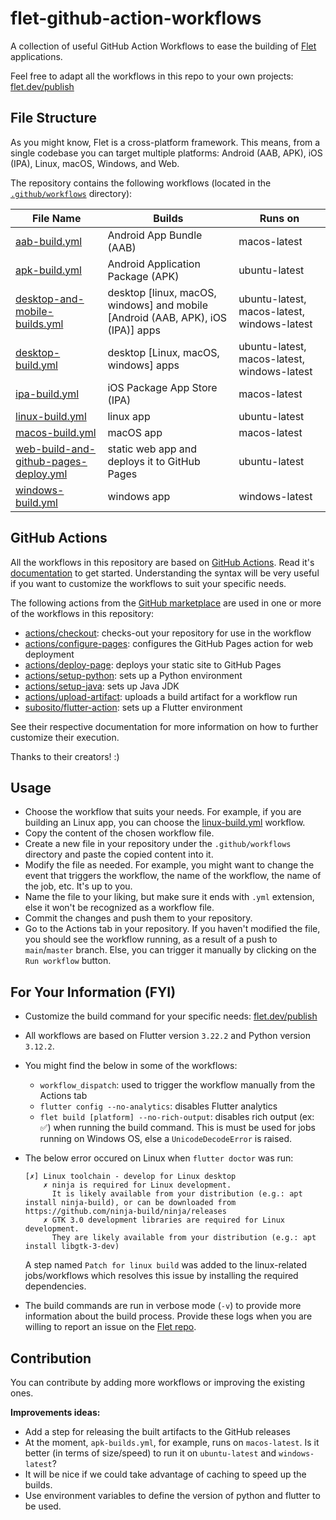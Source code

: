 # flet-github-action-workflows

A collection of useful GitHub Action Workflows to ease the building of [Flet](https://flet.dev) applications.

Feel free to adapt all the workflows in this repo to your own projects: [flet.dev/publish](https://flet.dev/publish)

## File Structure

As you might know, Flet is a cross-platform framework. This means, from a single codebase you can target multiple platforms: Android (AAB, APK), iOS (IPA), Linux, macOS, Windows, and Web.

The repository contains the following workflows (located in the [`.github/workflows`](.github/workflows) directory):


| File Name                                                                                        | Builds                                                                          | Runs on                                     |
|--------------------------------------------------------------------------------------------------|---------------------------------------------------------------------------------|---------------------------------------------|
| [aab-build.yml](.github/workflows/aab-build.yml)                                                 | Android App Bundle (AAB)                                                        | macos-latest                                |
| [apk-build.yml](.github/workflows/apk-build.yml)                                                 | Android Application Package (APK)                                               | ubuntu-latest                               |
| [desktop-and-mobile-builds.yml](.github/workflows/desktop-and-mobile-builds.yml)                 | desktop [linux, macOS, windows] and mobile [Android (AAB, APK), iOS (IPA)] apps | ubuntu-latest, macos-latest, windows-latest |
| [desktop-build.yml](.github/workflows/desktop-builds.yml)                                        | desktop [Linux, macOS, windows] apps                                            | ubuntu-latest, macos-latest, windows-latest |
| [ipa-build.yml](.github/workflows/ipa-build.yml)                                                 | iOS Package App Store (IPA)                                                     | macos-latest                                |
| [linux-build.yml](.github/workflows/linux-build.yml)                                             | linux app                                                                       | ubuntu-latest                               |
| [macos-build.yml](.github/workflows/macos-build.yml)                                             | macOS app                                                                       | macos-latest                                |
| [web-build-and-github-pages-deploy.yml](.github/workflows/web-build-and-github-pages-deploy.yml) | static web app and deploys it to GitHub Pages                                   | ubuntu-latest                               |
| [windows-build.yml](.github/workflows/windows-build.yml)                                         | windows app                                                                     | windows-latest                              |

## GitHub Actions 

All the workflows in this repository are based on [GitHub Actions](https://github.com/features/actions). 
Read it's [documentation](https://docs.github.com/en/actions/writing-workflows/workflow-syntax-for-github-actions) to get started. Understanding the syntax will be very useful if you want to customize the workflows to suit your specific needs.

The following actions from the [GitHub marketplace](https://github.com/marketplace?type=actions) are used in one or more of the workflows in this repository:

- [actions/checkout](https://github.com/marketplace/actions/checkout): checks-out your repository for use in the workflow
- [actions/configure-pages](https://github.com/marketplace/actions/configure-pages): configures the GitHub Pages action for web deployment
- [actions/deploy-page](https://github.com/marketplace/actions/deploy-pages): deploys your static site to GitHub Pages
- [actions/setup-python](https://github.com/marketplace/actions/setup-python): sets up a Python environment
- [actions/setup-java](https://github.com/marketplace/actions/setup-java-jdk): sets up Java JDK
- [actions/upload-artifact](https://github.com/marketplace/actions/upload-a-build-artifact): uploads a build artifact for a workflow run
- [subosito/flutter-action](https://github.com/marketplace/actions/flutter-action): sets up a Flutter environment

See their respective documentation for more information on how to further customize their execution.

Thanks to their creators! :)

## Usage
- Choose the workflow that suits your needs. For example, if you are building an Linux app, you can choose the [linux-build.yml](.github/workflows/linux-build.yml) workflow.
- Copy the content of the chosen workflow file.
- Create a new file in your repository under the `.github/workflows` directory and paste the copied content into it.
- Modify the file as needed. For example, you might want to change the event that triggers the workflow, the name of the workflow, the name of the job, etc. It's up to you.
- Name the file to your liking, but make sure it ends with `.yml` extension, else it won't be recognized as a workflow file.
- Commit the changes and push them to your repository.
- Go to the Actions tab in your repository. If you haven't modified the file, you should see the workflow running, as a result of a push to `main`/`master` branch. Else, you can trigger it manually by clicking on the `Run workflow` button.

## For Your Information (FYI)

- Customize the build command for your specific needs: [flet.dev/publish](https://flet.dev/publish)
- All workflows are based on Flutter version `3.22.2` and Python version `3.12.2`.
- You might find the below in some of the workflows:
  - `workflow_dispatch`: used to trigger the workflow manually from the Actions tab
  - `flutter config --no-analytics`: disables Flutter analytics
  - `flet build [platform] --no-rich-output`: disables rich output (ex: ✅) when running the build command. This is must be used for jobs running on Windows OS, else a `UnicodeDecodeError` is raised.
- The below error occured on Linux when `flutter doctor` was run:
    ```
    [✗] Linux toolchain - develop for Linux desktop
        ✗ ninja is required for Linux development.
          It is likely available from your distribution (e.g.: apt install ninja-build), or can be downloaded from https://github.com/ninja-build/ninja/releases
        ✗ GTK 3.0 development libraries are required for Linux development.
          They are likely available from your distribution (e.g.: apt install libgtk-3-dev)
    ```
    
    A step named `Patch for linux build` was added to the linux-related jobs/workflows which resolves this issue by installing the required dependencies.
- The build commands are run in verbose mode (`-v`) to provide more information about the build process. Provide these logs when you are willing to report an issue on the [Flet repo](https://github.com/flet-dev/flet).

## Contribution

You can contribute by adding more workflows or improving the existing ones.

**Improvements ideas:**
- Add a step for releasing the built artifacts to the GitHub releases
- At the moment, `apk-builds.yml`, for example, runs on `macos-latest`. Is it better (in terms of size/speed) to run it on `ubuntu-latest` and `windows-latest`?
- It will be nice if we could take advantage of caching to speed up the builds.
- Use environment variables to define the version of python and flutter to be used.


